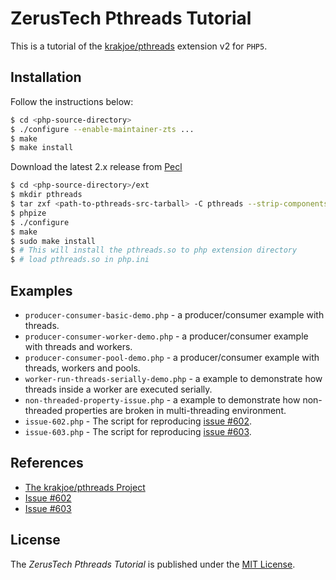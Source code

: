 ZerusTech Pthreads Tutorial
================================================
This is a tutorial of the [krakjoe/pthreads][1] extension v2 for ``PHP5``.

Installation
-------------

Follow the instructions below:

```bash
$ cd <php-source-directory>
$ ./configure --enable-maintainer-zts ...
$ make 
$ make install
```
Download the latest 2.x release from [Pecl][3] 

```bash
$ cd <php-source-directory>/ext
$ mkdir pthreads
$ tar zxf <path-to-pthreads-src-tarball> -C pthreads --strip-components=1 
$ phpize
$ ./configure
$ make
$ sudo make install
$ # This will install the pthreads.so to php extension directory
$ # load pthreads.so in php.ini

```

Examples
-------------

* ``producer-consumer-basic-demo.php`` - a producer/consumer example with
  threads.
* ``producer-consumer-worker-demo.php`` - a producer/consumer example with
  threads and workers. 
* ``producer-consumer-pool-demo.php`` - a producer/consumer example with
  threads, workers and pools.
* ``worker-run-threads-serially-demo.php`` - a example to demonstrate how
  threads inside a worker are executed serially.
* ``non-threaded-property-issue.php`` - a example to demonstrate how
  non-threaded properties are broken in multi-threading environment.
* ``issue-602.php`` -  The script for reproducing [issue #602][4].
* ``issue-603.php`` -  The script for reproducing [issue #603][5].

References
----------
* [The krakjoe/pthreads Project][1]
* [Issue #602][4]
* [Issue #603][5]

[1]:  https://github.com/krakjoe/pthreads "The krakjoe/pthreads Project"
[2]:  https://opensource.org/licenses/MIT "The MIT License (MIT)"
[3]:  https://pecl.php.net/package/pthreads "Pthreads Pecl Package"
[4]:  https://github.com/krakjoe/pthreads/issues/602 "Issue 602"
[5]:  https://github.com/krakjoe/pthreads/issues/603 "Issue 603"

License
-------
The *ZerusTech Pthreads Tutorial* is published under the [MIT License][2].
